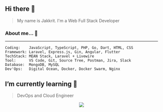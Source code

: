 ## Hi there 👋
> My name is Jakkrit. I'm a Web Full Stack Developer

### About me... 💬 
___
``` 
Coding:    JavaScript, TypeScript, PHP, Go, Dart, HTML, CSS
Framework: Laravel, Express.js, Gin, Angular, Flutter
TechStack: MEAN Stack, Laravel + Livewire
Tool:      VS Code, Git, Source Tree, Postman, Jira, Slack
Database:  MongoDB, MySQL
Dev'Ops:   Digital Ocean, Docker, Docker Swarm, Nginx
```

## I’m currently learning 🌱
> DevOps and Cloud Engineer

<p align="center">
  <a href="https://hits.seeyoufarm.com"><img src="https://hits.seeyoufarm.com/api/count/incr/badge.svg?url=https%3A%2F%2Fgithub.com%2Fjakkrit-puts&count_bg=%2379C83D&title_bg=%23555555&icon=&icon_color=%23E7E7E7&title=hits&edge_flat=false"/></a>
</p>

<!--
**jakkrit-puts/jakkrit-puts** is a ✨ _special_ ✨ repository because its `README.md` (this file) appears on your GitHub profile.

Here are some ideas to get you started:

- 🔭 I’m currently working on ...
- 🌱 I’m currently learning ...
- 👯 I’m looking to collaborate on ...
- 🤔 I’m looking for help with ...
- 💬 Ask me about ...
- 📫 How to reach me: ...
- 😄 Pronouns: ...
- ⚡ Fun fact: ...
-->
